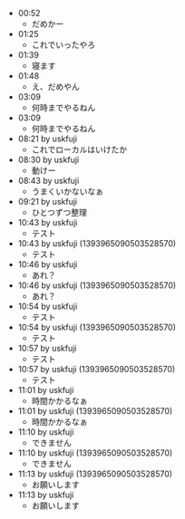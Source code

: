 
- 00:52
	- だめかー
- 01:25
	- これでいったやろ
- 01:39
	- 寝ます
- 01:48
	- え、だめやん
- 03:09
	- 何時までやるねん
- 03:09
	- 何時までやるねん
- 08:21 by uskfuji
	- これでローカルはいけたか
- 08:30 by uskfuji
	- 動けー
- 08:43 by uskfuji
	- うまくいかないなぁ
- 09:21 by uskfuji
	- ひとつずつ整理
- 10:43 by uskfuji
	- テスト
- 10:43 by uskfuji (1393965090503528570)
	- テスト
- 10:46 by uskfuji
	- あれ？
- 10:46 by uskfuji (1393965090503528570)
	- あれ？
- 10:54 by uskfuji
	- テスト
- 10:54 by uskfuji (1393965090503528570)
	- テスト
- 10:57 by uskfuji
	- テスト
- 10:57 by uskfuji (1393965090503528570)
	- テスト
- 11:01 by uskfuji
	- 時間かかるなぁ
- 11:01 by uskfuji (1393965090503528570)
	- 時間かかるなぁ
- 11:10 by uskfuji
	- できません
- 11:10 by uskfuji (1393965090503528570)
	- できません
- 11:13 by uskfuji (1393965090503528570)
	- お願いします
- 11:13 by uskfuji
	- お願いします